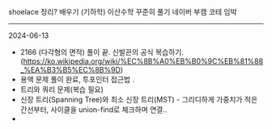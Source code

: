 shoelace 정리? 배우기 (기하학)
이산수학 꾸준히 풀기
네이버 부캠 코테 임박



- - -

2024-06-13
- 2166 (다각형의 면적) 풀이 끝. 신발끈의 공식 복습하기.(https://ko.wikipedia.org/wiki/%EC%8B%A0%EB%B0%9C%EB%81%88_%EA%B3%B5%EC%8B%9D)
- 용액 문제 풀이 완료, 투포인터 접근법 .
- 트리와 쿼리 문제(복습 필요)
- 신장 트리(Spanning Tree)와 최소 신장 트리(MST) -  그리디하게 가중치가 적은 간선부터, 사이클을 union-find로 체크하며 연결.. 
- 
